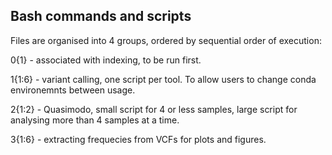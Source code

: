## Bash commands and scripts

Files are organised into 4 groups, ordered by sequential order of execution: 

0{1} - associated with indexing, to be run first.

1{1:6} - variant calling, one script per tool. To allow users to change conda environemnts between usage.

2{1:2} - Quasimodo, small script for 4 or less samples, large script for analysing more than 4 samples at a time.

3{1:6} - extracting frequecies from VCFs for plots and figures.
